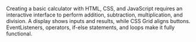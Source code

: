Creating a basic calculator with HTML, CSS, and JavaScript requires an interactive interface to perform addition, subtraction, multiplication, and division. A display shows inputs and results, while CSS Grid aligns buttons. EventListeners, operators, if-else statements, and loops make it fully functional.
